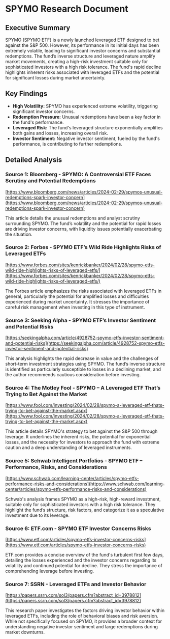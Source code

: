 # SPYMO Research Document

## Executive Summary

SPYMO (SPYMO ETF) is a newly launched leveraged ETF designed to bet against the S&P 500. However, its performance in its initial days has been extremely volatile, leading to significant investor concerns and substantial redemptions. The fund’s inverse structure and leveraged nature amplify market movements, creating a high-risk investment suitable only for sophisticated investors with a high risk tolerance.  The fund's rapid decline highlights inherent risks associated with leveraged ETFs and the potential for significant losses during market uncertainty.

## Key Findings

*   **High Volatility:** SPYMO has experienced extreme volatility, triggering significant investor concerns.
*   **Redemption Pressure:**  Unusual redemptions have been a key factor in the fund's performance.
*   **Leveraged Risk:** The fund's leveraged structure exponentially amplifies both gains and losses, increasing overall risk.
*   **Investor Sentiment:** Negative investor sentiment, fueled by the fund's performance, is contributing to further redemptions.

## Detailed Analysis

### Source 1: Bloomberg - SPYMO: A Controversial ETF Faces Scrutiny and Potential Redemptions
[https://www.bloomberg.com/news/articles/2024-02-29/spymos-unusual-redemptions-spark-investor-concern](https://www.bloomberg.com/news/articles/2024-02-29/spymos-unusual-redemptions-spark-investor-concern)

This article details the unusual redemptions and analyst scrutiny surrounding SPYMO. The fund’s volatility and the potential for rapid losses are driving investor concerns, with liquidity issues potentially exacerbating the situation.

### Source 2: Forbes - SPYMO ETF’s Wild Ride Highlights Risks of Leveraged ETFs
[https://www.forbes.com/sites/kenrickbanker/2024/02/28/spymo-etfs-wild-ride-highlights-risks-of-leveraged-etfs/](https://www.forbes.com/sites/kenrickbanker/2024/02/28/spymo-etfs-wild-ride-highlights-risks-of-leveraged-etfs/)

The Forbes article emphasizes the risks associated with leveraged ETFs in general, particularly the potential for amplified losses and difficulties experienced during market uncertainty.  It stresses the importance of careful risk management when investing in this type of instrument.

### Source 3: Seeking Alpha - SPYMO ETF’s Investor Sentiment and Potential Risks
[https://seekingalpha.com/article/4928752-spymo-etfs-investor-sentiment-and-potential-risks](https://seekingalpha.com/article/4928752-spymo-etfs-investor-sentiment-and-potential-risks)

This analysis highlights the rapid decrease in value and the challenges of short-term investment strategies using SPYMO.  The fund’s inverse structure is identified as particularly susceptible to losses in a declining market, and the author recommends cautious consideration before investing.

### Source 4: The Motley Fool - SPYMO – A Leveraged ETF That’s Trying to Bet Against the Market
[https://www.fool.com/investing/2024/02/28/spymo-a-leveraged-etf-thats-trying-to-bet-against-the-market.aspx](https://www.fool.com/investing/2024/02/28/spymo-a-leveraged-etf-thats-trying-to-bet-against-the-market.aspx)

This article details SPYMO's strategy to bet against the S&P 500 through leverage. It underlines the inherent risks, the potential for exponential losses, and the necessity for investors to approach the fund with extreme caution and a deep understanding of leveraged instruments.

### Source 5: Schwab Intelligent Portfolios - SPYMO ETF – Performance, Risks, and Considerations
[https://www.schwab.com/learning-center/articles/spymo-etfs-performance-risks-and-considerations](https://www.schwab.com/learning-center/articles/spymo-etfs-performance-risks-and-considerations)

Schwab's analysis frames SPYMO as a high-risk, high-reward investment, suitable only for sophisticated investors with a high risk tolerance. They highlight the fund’s structure, risk factors, and categorize it as a speculative investment due to its leverage.

### Source 6: ETF.com - SPYMO ETF Investor Concerns Risks
[https://www.etf.com/articles/spymo-etfs-investor-concerns-risks](https://www.etf.com/articles/spymo-etfs-investor-concerns-risks)

ETF.com provides a concise overview of the fund's turbulent first few days, detailing the losses experienced and the investor concerns regarding its volatility and continued potential for decline. They stress the importance of comprehending leverage before investing.

### Source 7: SSRN - Leveraged ETFs and Investor Behavior
[https://papers.ssrn.com/sol3/papers.cfm?abstract_id=3978812](https://papers.ssrn.com/sol3/papers.cfm?abstract_id=3978812)

This research paper investigates the factors driving investor behavior within leveraged ETFs, including the role of behavioral biases and risk aversion. While not specifically focused on SPYMO, it provides a broader context for understanding negative investor sentiment and large redemptions during market downturns.